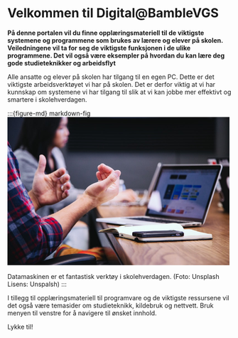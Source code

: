 # Velkommen til Digital@BambleVGS

**På denne portalen vil du finne opplæringsmateriell til de viktigste systemene og programmene som brukes av lærere og elever på skolen. Veiledningene vil ta for seg de viktigste funksjonen i de ulike programmene. Det vil også være eksempler på hvordan du kan lære deg gode studieteknikker og arbeidsflyt**

Alle ansatte og elever på skolen har tilgang til en egen PC. Dette er det viktigste arbeidsverktøyet vi har på skolen. Det er derfor viktig at vi har kunnskap om systemene vi har tilgang til slik at vi kan jobbe mer effektivt og smartere i skolehverdagen.

:::{figure-md} markdown-fig
<img src="./media/elev-pc.jpeg" alt="Elev med PC" width="500px">

Datamaskinen er et fantastisk verktøy i skolehverdagen. (Foto: Unsplash Lisens: Unspalsh)
:::

I tillegg til opplæringsmateriell til programvare og de viktigste ressursene vil det også være temasider om studieteknikk, kildebruk og nettvett. Bruk menyen til venstre for å navigere til ønsket innhold.

Lykke til!